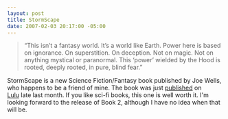 ```yaml
---
layout: post
title: StormScape
date: 2007-02-03 20:17:00 -05:00
---
```


> “This isn’t a fantasy world. It’s a world like Earth. Power here is based on ignorance. On superstition. On deception. Not on magic. Not on anything mystical or paranormal. This ‘power’ wielded by the Hood is rooted, deeply rooted, in pure, blind fear.”

StormScape is a new Science Fiction/Fantasy book published by Joe Wells, who happens to be a friend of mine. The book was just [published](http://www.lulu.com/content/646547 "http://www.lulu.com/content/646547") on [Lulu](http://www.lulu.com/) late last month. If you like sci-fi books, this one is well worth it. I'm looking forward to the release of Book 2, although I have no idea when that will be.
